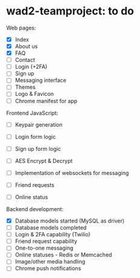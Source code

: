 # wad2-teamproject: to do

Web pages:
- [x] Index
- [x] About us
- [x] FAQ
- [ ] Contact
- [ ] Login (+2FA)
- [ ] Sign up
- [ ] Messaging interface
- [ ] Themes
- [ ] Logo & Favicon
- [ ] Chrome manifest for app

Frontend JavaScript:
- [ ] Keypair generation
- [ ] Login form logic
- [ ] Sign up form logic
- [ ] AES Encrypt & Decrypt
- [ ] Implementation of websockets for messaging
- [ ] Friend requests
- [ ] Online status


Backend development:
- [x] Database models started (MySQL as driver)
- [ ] Database models completed
- [ ] Login & 2FA capability (Twilio)
- [ ] Friend request capability 
- [ ] One-to-one messaging
- [ ] Online statuses - Redis or Memcached
- [ ] Image/other media handling
- [ ] Chrome push notifications

